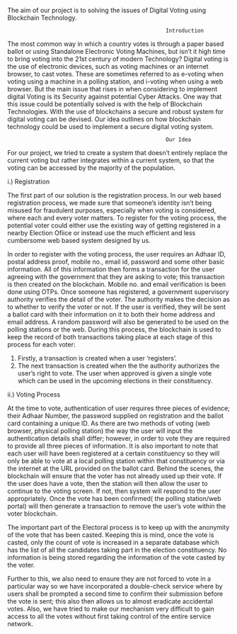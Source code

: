The aim of our project is to solving the issues of Digital Voting using Blockchain Technology.

                                                      Introduction

The most common way in which a country votes is through a paper based ballot or using Standalone Electronic Voting Machines, but isn’t it high time to bring voting into the 21st century of modern Technology? Digital voting is the use of electronic devices, such as voting 
machines or an internet browser, to cast votes. These are sometimes referred to as e-voting when 
voting using a machine in a polling station, and i-voting when using a web browser.
But the main issue that rises in when considering to implement digital Voting is its Security against potential Cyber Attacks.  One way that this issue could be potentially solved is with the help of Blockchain Technologies. With the use of blockchains a secure and robust system for digital voting can be devised. Our idea outlines on how blockchain technology could be used to implement a secure digital voting system. 

                                                      Our Idea

For our project, we tried to create a system that doesn’t entirely replace the current voting but rather integrates within a current system, so that the voting can be accessed by the majority of the population.

i.)	Registration 

The first part of our solution is the registration process. In our web based registration process, we made sure that someone’s identity isn’t being misused for fraudulent purposes, especially when voting is considered, where each and every voter matters.
To register for the voting process, the potential voter could either use the existing way of getting registered in a nearby Election Ofiice or instead use the much efficient and less cumbersome web based system designed by us.

In order to register with the voting process, the user requires an Adhaar ID, postal address proof, mobile no., email id, password and some other basic information. All of this information then forms a transaction for the user agreeing with the government that they are asking to vote; this transaction is then created on the blockchain.
Mobile no. and email verification is been done using OTPs.
Once someone has registered, a government supervisory authority verifies the detail of the voter. The authority makes the decision as to whether to verify the voter or not. If the user is verified, they will be sent a ballot card with their information on it to both their home address and email address. A random password will also be generated to be used on the polling stations or the web. 
During this process, the blockchain is used to keep the record of both transactions taking place at each stage of this process for each voter:
1.	Firstly, a transaction is created when a user ‘registers’.
2.	The next transaction is created when the the authority authorizes the user’s right to vote.
The user when approved is given a single vote which can be used in the upcoming elections in their constituency.

ii.)	Voting Process

At the time to vote, authentication of user requires three pieces of evidence; their Adhaar Number, the password supplied on registration and the ballot card containing a unique ID.  As there are two methods of voting (web browser, physical polling station) the way the user will input the authentication details shall differ; however, in order to vote they are required to provide all three pieces of information. It is also important to note that each user will have been registered at a certain constituency so they will only be able to vote at a local polling station within that constituency or via the internet at 
the URL provided on the ballot card. 
Behind the scenes, the blockchain will ensure that the voter has not already used up their vote. If the user does have a vote, then the station will then allow the user to continue to the voting screen. If not, then system will respond to the user appropriately.
Once the vote has been confirmed( the polling station/web portal) will then generate a transaction to remove the user’s vote within the voter blockchain. 

The important part of the Electoral process is to keep up with the anonymity of the vote that has been casted. Keeping this is mind, once the vote is casted, only the count of vote is increased in a separate database which has the list of all the candidates taking part in the election constituency. No information is being stored regarding the information of the vote casted by the voter.

Further to this, we also need to ensure they are not forced to vote in a particular way so we have incorporated a double-check service where by users shall be prompted a second time to confirm their submission before the vote is sent; this also then allows us to almost eradicate accidental votes.
Also, we have tried to make our mechanism very difficult to gain access to all the votes without first taking control of the entire service network.
